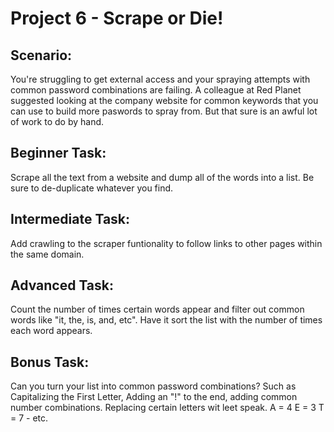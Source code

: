 # Project 6 - Scrape or Die!

## Scenario: 

You're struggling to get external access and your spraying attempts with common password combinations are failing. A colleague at Red Planet suggested looking at the company website for common keywords that you can use to build more paswords to spray from. But that sure is an awful lot of work to do by hand.

## Beginner Task: 

Scrape all the text from a website and dump all of the words into a list. Be sure to de-duplicate whatever you find.

## Intermediate Task: 

Add crawling to the scraper funtionality to follow links to other pages within the same domain.

## Advanced Task: 

Count the number of times certain words appear and filter out common words like "it, the, is, and, etc". Have it sort the list with the number of times each word appears.

## Bonus Task: 

Can you turn your list into common password combinations? Such as Capitalizing the First Letter, Adding an "!" to the end, adding common number combinations. Replacing certain letters wit leet speak. A = 4 E = 3 T = 7 - etc.
